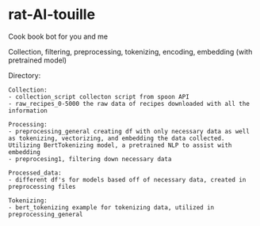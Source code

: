 # rat-AI-touille
Cook book bot for you and me

Collection, filtering, preprocessing, tokenizing, encoding, embedding (with pretrained model)


Directory: 

    Collection: 
    - collection_script collecton script from spoon API
    - raw_recipes_0-5000 the raw data of recipes downloaded with all the information

    Processing:
    - preprocessing_general creating df with only necessary data as well as tokenizing, vectorizing, and embedding the data collected. Utilizing BertTokenizing model, a pretrained NLP to assist with embedding 
    - preprocesing1, filtering down necessary data

    Processed_data: 
    - different df's for models based off of necessary data, created in preprocessing files

    Tokenizing:
    - bert_tokenizing example for tokenizing data, utilized in preprocessing_general 

